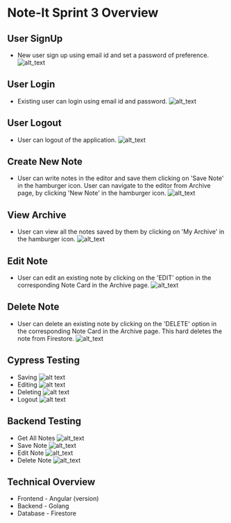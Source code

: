 # Note-It Sprint 3 Overview


## User SignUp
- New user sign up using email id and set a password of preference. 
![alt_text](https://github.com/Praveena-H/SoftwareEngineering/blob/5a678c8cdafc195688303460124ddb3b910863de/Demos/signup_1.gif)
## User Login
- Existing user can login using email id and password.
![alt_text](https://github.com/Praveena-H/SoftwareEngineering/blob/688b848cfce37661dc62226be47c6bbda02655d5/Demos/LogginIn.gif)
## User Logout
- User can logout of the application.
![alt_text](https://github.com/Praveena-H/SoftwareEngineering/blob/688b848cfce37661dc62226be47c6bbda02655d5/Demos/loggingOut.gif)
## Create New Note
- User can write notes in the editor and save them clicking on 'Save Note' in the hamburger icon. User can navigate to the editor from Archive page, by clicking 'New Note' in the hamburger icon.
![alt_text](https://github.com/Praveena-H/SoftwareEngineering/blob/688b848cfce37661dc62226be47c6bbda02655d5/Demos/saving.gif)
## View Archive
- User can view all the notes saved by them by clicking on 'My Archive' in the hamburger icon.
![alt_text](https://github.com/Praveena-H/SoftwareEngineering/blob/5a678c8cdafc195688303460124ddb3b910863de/Demos/archive.gif)
## Edit Note
- User can edit an existing note by clicking on the 'EDIT' option in the corresponding Note Card in the Archive page.
![alt_text](https://github.com/Praveena-H/SoftwareEngineering/blob/688b848cfce37661dc62226be47c6bbda02655d5/Demos/editing.gif)
## Delete Note
- User can delete an existing note by clicking on the 'DELETE' option in the corresponding Note Card in the Archive page. This hard deletes the note from Firestore.
![alt_text](https://github.com/Praveena-H/SoftwareEngineering/blob/688b848cfce37661dc62226be47c6bbda02655d5/Demos/deleting.gif)

## Cypress Testing
- Saving
![alt text](https://github.com/Praveena-H/SoftwareEngineering/blob/dev-sprint-3/Demos/save_test.gif "Save test")
- Editing
![alt text](https://github.com/Praveena-H/SoftwareEngineering/blob/dev-sprint-3/Demos/edit_test.gif "Edit test")
- Deleting
![alt text](https://github.com/Praveena-H/SoftwareEngineering/blob/dev-sprint-3/Demos/delete_test.gif "Delete test")
- Logout
![alt text](https://github.com/Praveena-H/SoftwareEngineering/blob/dev-sprint-3/Demos/logout_test.gif "Logout test")
## Backend Testing
- Get All Notes
![alt_text](https://github.com/Praveena-H/SoftwareEngineering/blob/d7b317c3a8bf9f585c699bd25890ef148934f677/Demos/GetAllNotes.png)
- Save Note
![alt_text](https://github.com/Praveena-H/SoftwareEngineering/blob/b1aa7ef3c9b161b98c55847f1739f8bff358e842/Demos/SaveNote.png)
- Edit Note
![alt_text](https://github.com/Praveena-H/SoftwareEngineering/blob/b1aa7ef3c9b161b98c55847f1739f8bff358e842/Demos/EditNote.png)
- Delete Note
![alt_text](https://github.com/Praveena-H/SoftwareEngineering/blob/b1aa7ef3c9b161b98c55847f1739f8bff358e842/Demos/DeleteNote.png)

## Technical Overview
- Frontend - Angular (version)
- Backend - Golang
- Database - Firestore

